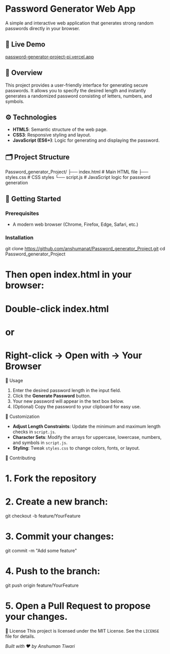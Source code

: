 # Password Generator Web App

A simple and interactive web application that generates strong random passwords directly in your browser.

## 🔗 Live Demo
[password-generator-project-pi.vercel.app](https://password-generator-project-pi.vercel.app/)

## 📝 Overview
This project provides a user-friendly interface for generating secure passwords. It allows you to specify the desired length and instantly generates a randomized password consisting of letters, numbers, and symbols.

## ⚙️ Technologies
- **HTML5**: Semantic structure of the web page.
- **CSS3**: Responsive styling and layout.
- **JavaScript (ES6+)**: Logic for generating and displaying the password.

## 🗂️ Project Structure
Password_generator_Project/
├── index.html # Main HTML file
├── styles.css # CSS styles
└── script.js # JavaScript logic for password generation
 
## 🚀 Getting Started
### Prerequisites
- A modern web browser (Chrome, Firefox, Edge, Safari, etc.)

### Installation
 
git clone https://github.com/anshumanat/Password_generator_Project.git
cd Password_generator_Project
# Then open index.html in your browser:
# Double-click index.html
# or
# Right-click → Open with → Your Browser

🎯 Usage
1. Enter the desired password length in the input field.  
2. Click the **Generate Password** button.  
3. Your new password will appear in the text box below.  
4. (Optional) Copy the password to your clipboard for easy use.
   
🚧 Customization
- **Adjust Length Constraints**: Update the minimum and maximum length checks in `script.js`.  
- **Character Sets**: Modify the arrays for uppercase, lowercase, numbers, and symbols in `script.js`.  
- **Styling**: Tweak `styles.css` to change colors, fonts, or layout.
  
🤝 Contributing
# 1. Fork the repository
# 2. Create a new branch:
git checkout -b feature/YourFeature

# 3. Commit your changes:
git commit -m "Add some feature"

# 4. Push to the branch:
git push origin feature/YourFeature

# 5. Open a Pull Request to propose your changes.

📄 License
This project is licensed under the MIT License. See the `LICENSE` file for details.

*Built with ❤️ by Anshuman Tiwari*

